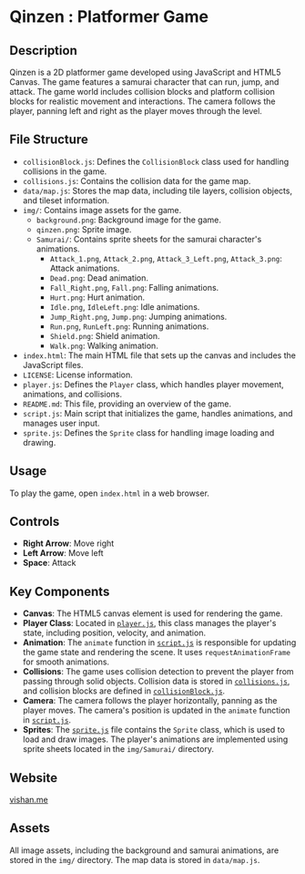 # Qinzen : Platformer Game

## Description

Qinzen is a 2D platformer game developed using JavaScript and HTML5 Canvas. 
The game features a samurai character that can run, jump, and attack. 
The game world includes collision blocks and platform collision blocks for realistic movement and interactions.
The camera follows the player, panning left and right as the player moves through the level.

## File Structure

-   `collisionBlock.js`: Defines the `CollisionBlock` class used for handling collisions in the game.
-   `collisions.js`: Contains the collision data for the game map.
-   `data/map.js`: Stores the map data, including tile layers, collision objects, and tileset information.
-   `img/`: Contains image assets for the game.
    -   `background.png`: Background image for the game.
    -   `qinzen.png`: Sprite image.
    -   `Samurai/`: Contains sprite sheets for the samurai character's animations.
        -   `Attack_1.png`, `Attack_2.png`, `Attack_3_Left.png`, `Attack_3.png`: Attack animations.
        -   `Dead.png`: Dead animation.
        -   `Fall_Right.png`, `Fall.png`: Falling animations.
        -   `Hurt.png`: Hurt animation.
        -   `Idle.png`, `IdleLeft.png`: Idle animations.
        -   `Jump_Right.png`, `Jump.png`: Jumping animations.
        -   `Run.png`, `RunLeft.png`: Running animations.
        -   `Shield.png`: Shield animation.
        -   `Walk.png`: Walking animation.
-   `index.html`: The main HTML file that sets up the canvas and includes the JavaScript files.
-   `LICENSE`: License information.
-   `player.js`: Defines the `Player` class, which handles player movement, animations, and collisions.
-   `README.md`: This file, providing an overview of the game.
-   `script.js`: Main script that initializes the game, handles animations, and manages user input.
-   `sprite.js`: Defines the `Sprite` class for handling image loading and drawing.

## Usage

To play the game, open `index.html` in a web browser.

## Controls

-   **Right Arrow**: Move right
-   **Left Arrow**: Move left
-   **Space**: Attack

## Key Components

-   **Canvas**: The HTML5 canvas element is used for rendering the game.
-   **Player Class**: Located in [`player.js`](player.js), this class manages the player's state, including position, velocity, and animation.
-   **Animation**: The `animate` function in [`script.js`](script.js) is responsible for updating the game state and rendering the scene.  It uses `requestAnimationFrame` for smooth animations.
-   **Collisions**: The game uses collision detection to prevent the player from passing through solid objects.  Collision data is stored in [`collisions.js`](collisions.js), and collision blocks are defined in [`collisionBlock.js`](collisionBlock.js).
-   **Camera**: The camera follows the player horizontally, panning as the player moves. The camera's position is updated in the `animate` function in [`script.js`](script.js).
-   **Sprites**: The [`sprite.js`](sprite.js) file contains the `Sprite` class, which is used to load and draw images.  The player's animations are implemented using sprite sheets located in the `img/Samurai/` directory.

## Website
[vishan.me](https://vishan.me/Qinzen)

## Assets

All image assets, including the background and samurai animations, are stored in the `img/` directory. The map data is stored in `data/map.js`.
